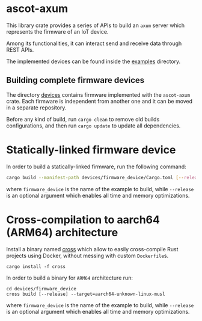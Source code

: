 # ascot-axum

This library crate provides a series of APIs to build an `axum` server which
represents the firmware of an IoT device.

Among its functionalities, it can interact send and receive data through
REST APIs.

The implemented devices can be found inside the [examples](./examples)
directory.

## Building complete firmware devices

The directory [devices](../devices) contains firmware implemented with
the `ascot-axum` crate. Each firmware is independent from another one and it can
be moved in a separate repository.

Before any kind of build, run `cargo clean` to remove old builds configurations,
and then run `cargo update` to update all dependencies.

# Statically-linked firmware device

In order to build a statically-linked firmware, run the following command:

```bash
cargo build --manifest-path devices/firmware_device/Cargo.toml [--release] --target=x86_64-unknown-linux-musl
```

where `firmware_device` is the name of the example to build, while `--release`
is an optional argument which enables all time and memory optimizations.

# Cross-compilation to aarch64 (ARM64) architecture

Install a binary named [cross](https://github.com/cross-rs/cross) which allow
to easily cross-compile Rust projects using Docker, without messing with
custom `Dockerfile`s.

```console
cargo install -f cross
```

In order to build a binary for `ARM64` architecture run:

```console
cd devices/firmware_device
cross build [--release] --target=aarch64-unknown-linux-musl
```

where `firmware_device` is the name of the example to build, while `--release`
is an optional argument which enables all time and memory optimizations.
